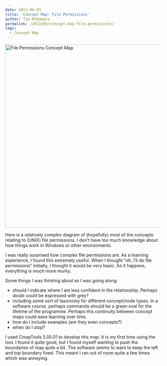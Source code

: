 ```yaml
---
date: 2013-06-03
title: 'Concept Map: File Permissions'
author: Tim McNamara
permalink: /2013/06/concept-map-file-permissions/
tags:
  - Concept Map
---
```

[<img class="alignnone size-large wp-image-2968" alt="File Permissions Concept Map" src="http://teaching.software-carpentry.org/wp-content/uploads/2013/06/FilePermissions-1024x853.jpg" width="707" height="588" />][1]

Here is a relatively complex diagram of (hopefully) most of the concepts relating to (UNIX) file permissions. I don&#8217;t have too much knowledge about how things work in Windows or other environments.

I was really surprised how complex file permissions are. As a learning experience, I found this extremely useful. When I thought &#8220;oh, I&#8217;ll do file permissions&#8221; initially, I thought it would be very basic. As it happens, everything is much more murky.

Some things I was thinking about as I was going along:

*   should I indicate where I am less confident in the relationship. Perhaps doubt could be expressed with grey?
*   including some sort of taxonomy for different concept/node types. In a software course, perhaps commands should be a green oval for the lifetime of the programme. Perhaps this continuity between concept maps could ease learning over time.
*   how do I include examples (are they even concepts?)
*   when do I stop?

I used CmapTools 5.05.01 to develop this map. It is my first time using the tool. I found it quite good, but I found myself wanting to push the boundaries of map quite a bit. The software seems to want to keep the left and top boundary fixed. This meant I ran out of room quite a few times which was annoying.

 [1]: http://teaching.software-carpentry.org/wp-content/uploads/2013/06/FilePermissions.jpg
